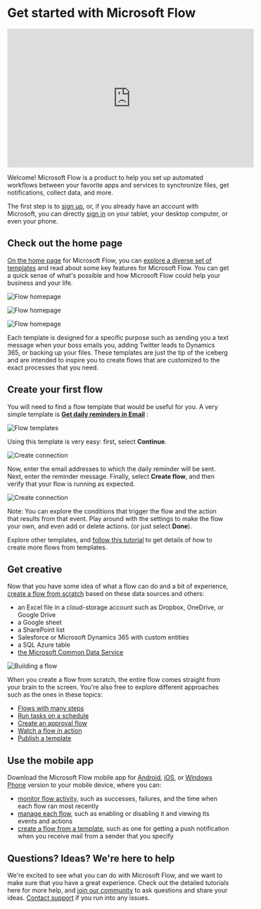 <properties
   pageTitle="Get started | Microsoft Flow"
   description="Quick ways to start automating your work and life with Microsoft Flow"
   services=""
   suite="flow"
   documentationCenter="na"
   authors="stepsic-microsoft-com"
   manager="anneta"
   editor=""
   tags=""/>

<tags
   ms.service="flow"
   ms.devlang="na"
   ms.topic="hero-article"
   ms.tgt_pltfrm="na"
   ms.workload="na"
   ms.date="03/27/2017"
   ms.author="stepsic"/>

# Get started with Microsoft Flow #

<iframe width="560" height="315" src="https://www.youtube.com/embed/iMteXfAvDSE?list=PL8nfc9haGeb55I9wL9QnWyHp3ctU2_ThF" frameborder="0" allowfullscreen></iframe>

Welcome! Microsoft Flow is a product to help you set up automated workflows between your favorite apps and services to synchronize files, get notifications, collect data, and more.

The first step is to [sign up](sign-up-sign-in.md), or, if you already have an account with Microsoft, you can directly [sign in](https://flow.microsoft.com/signin) on your tablet, your desktop computer, or even your phone.

## Check out the home page ##

[On the home page](https://flow.microsoft.com) for Microsoft Flow, you can [explore a diverse set of templates](https://flow.microsoft.com/templates) and read about some key features for Microsoft Flow. You can get a quick sense of what's possible and how Microsoft Flow could help your business and your life.

![Flow homepage](./media/getting-started/flowhome1.png)

![Flow homepage](./media/getting-started/flowhome2.png)

![Flow homepage](./media/getting-started/flowhome3.png)

Each template is designed for a specific purpose such as sending you a text message when your boss emails you, adding Twitter leads to Dynamics 365, or backing up your files. These templates are just the tip of the iceberg and are intended to inspire you to create flows that are customized to the exact processes that you need.

## Create your first flow ##

You will need to find a flow template that would be useful for you. A very simple template is [**Get daily reminders in Email**](https://flow.microsoft.com/galleries/public/templates/45a3399aa29345308f08b6db0a9c85b9/) :

![Flow templates](./media/getting-started/template-details.png)

Using this template is very easy: first, select **Continue**.

![Create connection](./media/getting-started/create-connection.png)

Now, enter the email addresses to which the daily reminder will be sent. Next, enter the reminder message. Finally, select **Create flow**, and then verify that your flow is running as expected.

![Create connection](./media/getting-started/configure-email-details.png)

Note: You can explore the conditions that trigger the flow and the action that results from that event. Play around with the settings to make the flow your own, and even add or delete actions. (or just select **Done**).

Explore other templates, and [follow this tutorial](get-started-logic-template.md) to get details of how to create more flows from templates.

## Get creative ##

Now that you have some idea of what a flow can do and a bit of experience, [create a flow from scratch](get-started-logic-flow.md) based on these data sources and others:

- an Excel file in a cloud-storage account such as Dropbox, OneDrive, or Google Drive
- a Google sheet
- a SharePoint list
- Salesforce or Microsoft Dynamics 365 with custom entities
- a SQL Azure table
- [the Microsoft Common Data Service](common-data-model-intro.md)

![Building a flow](./media/getting-started/build-a-flow.png)

When you create a flow from scratch, the entire flow comes straight from your brain to the screen. You're also free to explore different approaches such as the ones in these topics:

- [Flows with many steps](multi-step-logic-flow.md)
- [Run tasks on a schedule](run-tasks-on-a-schedule.md)
- [Create an approval flow](wait-for-approvals.md)
- [Watch a flow in action](see-a-flow-run.md)
- [Publish a template](publish-a-template.md)

## Use the mobile app ##

Download the Microsoft Flow mobile app for [Android](https://aka.ms/flowmobiledocsandroid), [iOS](https://aka.ms/flowmobiledocsios), or [Windows Phone](https://aka.ms/flowmobilewindows) version to your mobile device, where you can:

- [monitor flow activity](mobile-monitor-activity.md), such as successes, failures, and the time when each flow ran most recently
- [manage each flow](mobile-manage-flows.md), such as enabling or disabling it and viewing its events and actions
- [create a flow from a template](mobile-create-flow.md), such as one for getting a push notification when you receive mail from a sender that you specify

## Questions? Ideas? We're here to help ##

We're excited to see what you can do with Microsoft Flow, and we want to make sure that you have a great experience. Check out the detailed tutorials here for more help, and [join our community](http://go.microsoft.com/fwlink/?LinkID=787467) to ask questions and share your ideas. [Contact support](http://go.microsoft.com/fwlink/?LinkID=787479) if you run into any issues.
